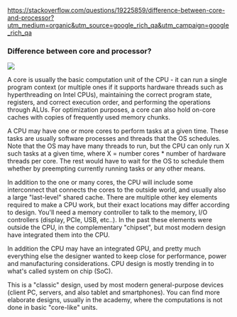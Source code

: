 https://stackoverflow.com/questions/19225859/difference-between-core-and-processor?utm_medium=organic&utm_source=google_rich_qa&utm_campaign=google_rich_qa

### Difference between core and processor?


<img src="https://software.intel.com/sites/default/files/m/8/8/c/9/c/31098-multicoresystem.png">

A core is usually the basic computation unit of the CPU - it can run a single program context (or multiple ones if it supports hardware threads such as hyperthreading on Intel CPUs), maintaining the correct program state, registers, and correct execution order, and performing the operations through ALUs. For optimization purposes, a core can also hold on-core caches with copies of frequently used memory chunks.

A CPU may have one or more cores to perform tasks at a given time. These tasks are usually software processes and threads that the OS schedules. Note that the OS may have many threads to run, but the CPU can only run X such tasks at a given time, where X = number cores * number of hardware threads per core. The rest would have to wait for the OS to schedule them whether by preempting currently running tasks or any other means.

In addition to the one or many cores, the CPU will include some interconnect that connects the cores to the outside world, and usually also a large "last-level" shared cache. There are multiple other key elements required to make a CPU work, but their exact locations may differ according to design. You'll need a memory controller to talk to the memory, I/O controllers (display, PCIe, USB, etc..). In the past these elements were outside the CPU, in the complementary "chipset", but most modern design have integrated them into the CPU.

In addition the CPU may have an integrated GPU, and pretty much everything else the designer wanted to keep close for performance, power and manufacturing considerations. CPU design is mostly trending in to what's called system on chip (SoC).

This is a "classic" design, used by most modern general-purpose devices (client PC, servers, and also tablet and smartphones). You can find more elaborate designs, usually in the academy, where the computations is not done in basic "core-like" units.
